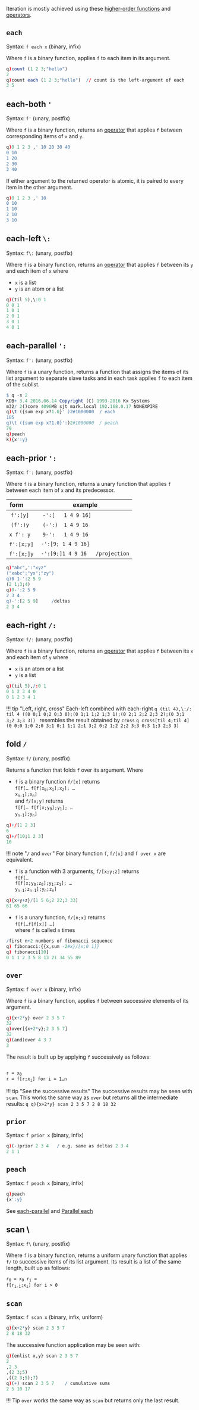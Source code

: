Iteration is mostly achieved using these [higher-order functions](higher-order-functions) and [operators](operators). 

## `each` 

Syntax: `f each x` (binary, infix) 

Where `f` is a binary function, applies `f` to each item in its argument.
```q
q)count (1 2 3;"hello")
2
q)count each (1 2 3;"hello")  // count is the left-argument of each
3 5
```


## each-both `'`

Syntax: `f'` (unary, postfix)

Where `f` is a binary function, returns an [operator](operators) that applies `f` between corresponding items of `x` and `y`. 
```q
q)0 1 2 3 ,' 10 20 30 40
0 10
1 20
2 30
3 40
```
If either argument to the returned operator is atomic, it is paired to every item in the other argument.
```q
q)0 1 2 3 ,' 10
0 10
1 10
2 10
3 10
```


## each-left `\:`

Syntax: `f\:` (unary, postfix)

Where `f` is a binary function, returns an [operator](operators) that applies `f` between its `y` and each item of `x` where 

- `x` is a list
- `y` is an atom or a list

```q
q)(til 5),\:0 1
0 0 1
1 0 1
2 0 1
3 0 1
4 0 1
```


## each-parallel `':`

Syntax: `f':` (unary, postfix)

Where `f` is a unary function, returns a function that assigns the items of its list argument to separate slave tasks and in each task applies `f` to each item of the sublist. 
```q
$ q -s 2
KDB+ 3.4 2016.06.14 Copyright (C) 1993-2016 Kx Systems
m32/ 2()core 4096MB sjt mark.local 192.168.0.17 NONEXPIRE
q)\t ({sum exp x?1.0}' )2#1000000  / each
185
q)\t ({sum exp x?1.0}':)2#1000000  / peach
79
q)peach
k){x':y}
```


## each-prior `':`

Syntax: `f':`  (unary, postfix) 

Where `f` is a binary function, returns a unary function that applies `f` between each item of `x` and its predecessor.

<div class="kx-compact" markdown="1">

| form       | example                         |
|------------|---------------------------------|
| `f':[y]`   | `-':[   1 4 9 16]`              |
| `(f':)y`   | `(-':)  1 4 9 16`               |
| `x f': y`  | `9-':   1 4 9 16`               |
| `f':[x;y]` | `-':[9; 1 4 9 16]`              |
| `f':[x;]y` | `-':[9;]1 4 9 16   /projection` |

</div>

```q
q)"abc",':"xyz"
("xabc";"yx";"zy")
q)0 1-':2 5 9
(2 1;3;4)
q)0-':2 5 9
2 3 4
q)-':[2 5 9]     /deltas
2 3 4
```


## each-right `/:` 

Syntax: `f/:` (unary, postfix)

Where `f` is a binary function, returns an [operator](operators) that applies `f` between its `x` and each item of `y` where 

- `x` is an atom or a list
- `y` is a list

```q
q)(til 5),/:0 1
0 1 2 3 4 0
0 1 2 3 4 1
```

!!! tip "Left, right, cross"
    Each-left combined with each-right
    ```q
    (til 4),\:/: til 4
    ((0 0;1 0;2 0;3 0);(0 1;1 1;2 1;3 1);(0 2;1 2;2 2;3 2);(0 3;1 3;2 3;3 3))
    ```
    resembles the result obtained by `cross`
    ```q
    cross[til 4;til 4]
    (0 0;0 1;0 2;0 3;1 0;1 1;1 2;1 3;2 0;2 1;2 2;2 3;3 0;3 1;3 2;3 3)
    ```


## fold `/`

Syntax: `f/`  (unary, postfix)

Returns a function that folds `f` over its argument. Where

- `f` is a binary function `f/[x]` returns  
<code>f[f[… f[f[x<sub>0</sub>;x<sub>1</sub>];x<sub>2</sub>]; … x<sub>n-1</sub>];x<sub>n</sub>]</code>  
and `f/[x;y]` returns  
<code>f[f[… f[f[x;y<sub>0</sub>];y<sub>1</sub>]; … y<sub>n-1</sub>];y<sub>n</sub>]</code> 
```q
q)+/[1 2 3]
6
q)+/[10;1 2 3]
16
```

!!! note "`/` and `over`"
    For binary function `f`, `f/[x]` and `f over x` are equivalent.

- `f` is a function with 3 arguments, `f/[x;y;z]` returns  
<code>f[f[… f[f[x;y<sub>0</sub>;z<sub>0</sub>];y<sub>1</sub>;z<sub>1</sub>]; … y<sub>n-1</sub>;z<sub>n-1</sub>];y<sub>n</sub>;z<sub>n</sub>]</code>
```q
q){x+y+z}/[1 5 6;2 22;3 33]
61 65 66
```

- `f` is a unary function, `f/[n;x]` returns  
<code>f[f[…f[f[x]] …]</code>  
where `f` is called `n` times
```q
/first n+2 numbers of fibonacci sequence
q) fibonacci:{{x,sum -2#x}/[x;0 1]}
q) fibonacci[10]
0 1 1 2 3 5 8 13 21 34 55 89
```


## `over`

Syntax: `f over x` (binary, infix) 

Where `f` is a binary function, applies `f` between successive elements of its argument. 
```q
q){x+2*y} over 2 3 5 7
32
q)over[{x+2*y};2 3 5 7]
32
q)(and)over 4 3 7
3
```
The result is built up by applying `f` successively as follows:
<pre><code>
r = x<sub>0</sub>
r = f[r;x<sub>i</sub>] for i = 1…n
</code></pre>

!!! tip "See the successive results"
    The successive results may be seen with `scan`. This works the same way as `over` but returns all the intermediate results:
    ```q
    q){x+2*y} scan 2 3 5 7
    2 8 18 32
    ```

## `prior` 

Syntax: `f prior x` (binary, infix) 

```q
q)(-)prior 2 3 4   / e.g. same as deltas 2 3 4
2 1 1
```


## `peach`

Syntax: `f peach x` (binary, infix) 

```q
q)peach
{x':y}
```

See [each-parallel](#each-parallel) and [Parallel each](peach)


## scan \

Syntax: `f\`  (unary, postfix) 

Where `f` is a binary function, returns a uniform unary function that applies `f/` to successive items of its list argument. Its result is a list of the same length, built up as follows:
<code><pre>r<sub>0</sub> = x<sub>0</sub>
r<sub>i</sub> = f[r<sub>i-1</sub>;x<sub>i</sub>] for i > 0</pre></code>


## `scan`

Syntax: `f scan x` (binary, infix, uniform)

```q
q){x+2*y} scan 2 3 5 7
2 8 18 32
```
The successive function application may be seen with:
```q
q){enlist x,y} scan 2 3 5 7
2
,2 3
,(2 3;5)
,((2 3;5);7)
q)(+) scan 2 3 5 7    / cumulative sums
2 5 10 17
```

!!! Tip 
    `over` works the same way as `scan` but returns only the last result.


